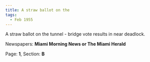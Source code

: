 ```yaml
---  
title: A straw ballot on the  
tags:  
  - Feb 1955  
---  
```

  
A straw ballot on the tunnel - bridge vote results in near deadlock.  
  
Newspapers: **Miami Morning News or The Miami Herald**  
  
Page: **1**, Section: **B** 
